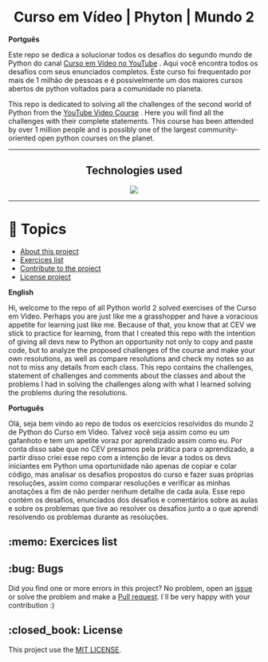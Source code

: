 <h1 align="center"> Curso em Vídeo | Phyton | Mundo 2 </h1>



**Portguês**
<p>Este repo se dedica a solucionar todos os desafios do segundo mundo de Python do canal <a href="http://youtube.com/cursoemvideo"> Curso em Vídeo no YouTube</a> . Aqui você encontra todos os desafios com seus enunciados completos. Este curso foi frequentado por mais de 1 milhão de pessoas e é possivelmente um dos maiores cursos abertos de python voltados para a comunidade no planeta.</p

  ****
<p>This repo is dedicated to solving all the challenges of the second world of Python from the <a href="http://youtube.com/cursoemvideo">YouTube Video Course</a> . Here you will find all the challenges with their complete statements. This course has been attended by over 1 million people and is possibly one of the largest community-oriented open python courses on the planet. </p>

  
---

<h2 align="center">Technologies used</h2>
<p align="center">
  <a href="https://www.python.org/about/">
    <img src="https://img.shields.io/badge/Python-3.9.7-purple">
  </a>
</p>

---

# :pushpin: Topics

* <a href="#about"> About this project</a>
* <a href="#exercices"> Exercices list</a>
* <a href="#bugs"> Contribute to the project </a>
* <a href="#license"> License project </a>


**English**
<p> Hi, welcome to the repo of all Python world 2 solved exercises of the Curso em Video. Perhaps you are just like me a grasshopper and have a voracious appetite for learning just like me. Because of that, you know that at CEV we stick to practice for learning, from that I created this repo with the intention of giving all devs new to Python an opportunity not only to copy and paste code, but to analyze the proposed challenges of the course and make your own resolutions, as well as compare resolutions and check my notes so as not to miss any details from each class. This repo contains the challenges, statement of challenges and comments about the classes and about the problems I had in solving the challenges along with what I learned solving the problems during the resolutions. </p>

**Português**
 <p>Olá, seja bem vindo ao repo de todos os exercícios resolvidos do mundo 2 de Python do Curso em Vídeo. Talvez você seja assim como eu um gafanhoto e tem um apetite voraz por aprendizado assim como eu. Por conta disso sabe que no CEV presamos pela prática para o aprendizado, a partir disso criei esse repo com a intenção de levar a todos os devs iniciantes em Python uma oportunidade não apenas de copiar e colar código, mas analisar os desafios propostos do curso e fazer suas próprias resoluções, assim como comparar resoluções e verificar as minhas anotações a fim de não perder nenhum detalhe de cada aula. 
Esse repo contém os desafios, enunciados dos desafios e comentários sobre as aulas e sobre os problemas que tive ao resolver os desafios junto a o que aprendi resolvendo os problemas durante as resoluções.</p>

<h2 id="exercices"> :memo: Exercices list </h2> 

<h2 id="bugs"> :bug: Bugs </h2>

Did you find one or more errors in this project? No problem, open an [issue](https://github.com/AlexandreALX/Proffy/issues) or solve the problem and make a [Pull request](https://github.com/AlexandreALX/Proffy/pulls). I´ll be very happy with your contribution :)

<h2 id="license"> :closed_book: License </h2>

This project use the [MIT LICENSE](https://opensource.org/licenses/MIT).
